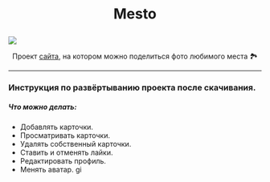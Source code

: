 # <p align="center">Mesto</p>  

<a align="center"><img align="center" src="https://img.icons8.com/cute-clipart/64/000000/national-park.png"/></a>

<p align="center"> Проект <a href='https://artem-chumak.github.io/mesto/'>сайта</a>, на котором можно поделиться фото любимого места 🏞</p>  

---
### Инструкция по развёртыванию проекта после скачивания.

##### Что можно делать:
- Добавлять карточки.
- Просматривать карточки.
- Удалять собственный карточки.
- Ставить и отменять лайки.
- Редактировать профиль.
- Менять аватар.
gi
